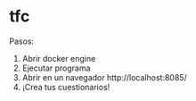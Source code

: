 # tfc
Pasos:
1. Abrir docker engine
2. Ejecutar programa
3. Abrir en un navegador http://localhost:8085/
4. ¡Crea tus cuestionarios!